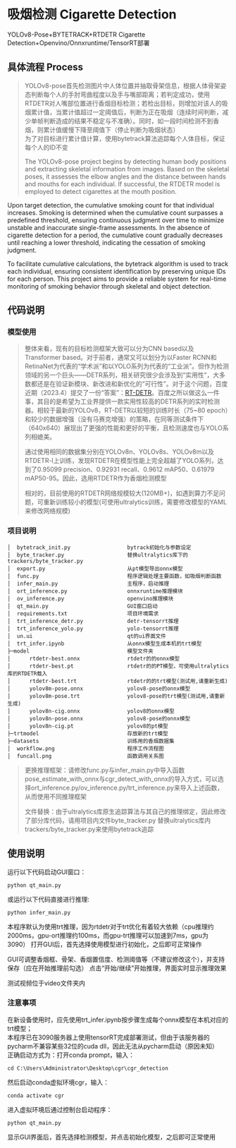 # 吸烟检测 Cigarette Detection
YOLOv8-Pose+BYTETRACK+RTDETR Cigarette Detection+Openvino/Onnxruntime/TensorRT部署
## 具体流程 Process

>YOLOv8-pose首先检测图片中人体位置并抽取骨架信息，根据人体骨架姿态判断每个人的手肘弯曲程度以及手与嘴部距离；若判定成功，使用RTDETR对人嘴部位置进行香烟目标检测；若检出目标，则增加对该人的吸烟累计值，当累计值超过一定阈值后，判断为正在吸烟（连续时间判断，减少单帧判断造成的结果不稳定与不准确）。同时，如一段时间检测不到香烟，则累计值缓慢下降至阈值下（停止判断为吸烟状态）
> <br>为了对目标进行累计值计算，使用bytetrack算法追踪每个人体目标，保证每个人的ID不变
>
>The YOLOv8-pose project begins by detecting human body positions and extracting skeletal information from images. Based on the skeletal poses, it assesses the elbow angles and the distance between hands and mouths for each individual. If successful, the RTDETR model is employed to detect cigarettes at the mouth position.

Upon target detection, the cumulative smoking count for that individual increases. Smoking is determined when the cumulative count surpasses a predefined threshold, ensuring continuous judgment over time to minimize unstable and inaccurate single-frame assessments. In the absence of cigarette detection for a period, the cumulative count gradually decreases until reaching a lower threshold, indicating the cessation of smoking judgment.

To facilitate cumulative calculations, the bytetrack algorithm is used to track each individual, ensuring consistent identification by preserving unique IDs for each person. This project aims to provide a reliable system for real-time monitoring of smoking behavior through skeletal and object detection.

## 代码说明
### 模型使用

>整体来看，现有的目标检测框架大致可以分为CNN based以及Transformer based。对于前者，通常又可以划分为以Faster RCNN和RetinaNet为代表的“学术派”和以YOLO系列为代表的“工业派”。但作为检测领域的另一个巨头——DETR系列，相关研究很少会涉及到“实用性”，大多数都还是在验证新模块、新改进和新优化的“可行性”。对于这个问题，百度近期（2023.4）提交了一份“答案”：[RT-DETR](https://arxiv.org/abs/2304.08069)。百度之所以做这么一件事，其目的是希望为工业界提供一款实用性较高的DETR系列的实时检测器。相较于最新的YOLOv8，RT-DETR以较短的训练时长（75~80 epoch）和较少的数据增强（没有马赛克增强）的策略，在同等测试条件下（640x640）展现出了更强的性能和更好的平衡，且检测速度也与YOLO系列相媲美。
>
>通过使用相同的数据集分别在YOLOv8n、YOLOv8s、YOLOv8m以及RTDETR-l上训练，发现RTDETR在模型性能上完全超越了YOLO系列，达到了0.95099 precision、0.92931	recall、0.9612 mAP50、0.61979 mAP50-95。因此，选用RTDETR作为香烟检测模型
>
>相对的，目前使用的RTDETR网络规模较大(120MB+)，如遇到算力不足问题，可重新训练较小的模型(可使用ultralytics训练，需要修改模型的YAML来修改网络规模)
### 项目说明
    │  bytetrack_init.py                  bytrack初始化与参数设定
    │  byte_tracker.py                    替换ultralytics库下的trackers/byte_tracker.py
    │  export.py                          从pt模型导出onnx模型
    │  func.py                            程序逻辑处理主要函数，如吸烟判断函数
    │  infer_main.py                      主程序，启动推理
    │  ort_inference.py                   onnxruntime推理模块
    │  ov_inference.py                    openvino推理模块    
    │  qt_main.py                         GUI窗口启动
    │  requirements.txt                   项目环境需求
    │  trt_inference_detr.py              detr-tensorrt推理
    │  trt_inference_yolo.py              yolo-tensorrt推理
    │  un.ui                              qt的ui界面文件
    │  trt_infer.ipynb                    从onnx模型生成本机的trt模型
    ├─model                               模型文件夹
    │      rtdetr-best.onnx               rtdetr的的onnx模型
    │      rtdetr-best.pt                 rtdetr的的PT模型，可使用ultralytics库的RTDETR载入
    │      rtdetr-best.trt                rtdetr的的trt模型(测试用,请重新生成)
    │      yolov8m-pose.onnx              yolov8-pose的onnx模型
    │      yolov8m-pose.trt               yolov8-pose的trt模型(测试用,请重新生成)
    │      yolov8n-cig.onnx               yolov8的onnx模型
    │      yolov8n-pose.onnx              yolov8-pose的onnx模型
    │      yolov8n-cig.pt                 yolov8的pt模型
    ├─trtmodel                            存放新的trt模型
    ├─datasets                            训练用的香烟数据集
    │  workflow.png                       程序工作流程图
    │  funcall.png                        函数调用关系图
>更换推理框架：请修改func.py与infer_main.py中导入函数pose_estimate_with_onnx与cgr_detect_with_onnx的导入方式，可以选择ort_inference.py/ov_inference.py/trt_inference.py来导入上述函数，从而使用不同推理框架
> 
>文件替换：由于ultralytics库原生追踪算法与其自己的推理绑定，因此修改了部分库代码，请用项目内文件byte_tracker.py 替换ultralytics库内trackers/byte_tracker.py来使用bytetrack追踪

## 使用说明

运行以下代码启动GUI窗口：

    python qt_main.py

或运行以下代码直接进行推理:

    python infer_main.py
    
本程序默认为使用trt推理，因为rtdetr对于trt优化有着较大依赖（cpu推理约2000ms，gpu-ort推理约100ms，而gpu-trt推理可以加速到7ms，gpu为3090）
打开GUI后，首先选择使用模型进行初始化，之后即可正常操作

GUI可调整香烟框、骨架、香烟置信度、检测阈值等（不建议修改这个），并支持保存（应在开始推理前勾选）
点击“开始/继续”开始推理，界面实时显示推理效果

测试视频位于video文件夹内

### 注意事项
在新设备使用时，应先使用trt_infer.ipynb按步骤生成每个onnx模型在本机对应的trt模型；
<br>本程序已在3090服务器上使用tensorRT完成部署测试，但由于该服务器的pycharm不兼容某些32位的cuda dll，因此无法从pycharm启动（原因未知）
<br>正确启动方式为：打开conda prompt，输入：

    cd C:\Users\Administrator\Desktop\cgr\cgr_detection

然后启动conda虚拟环境cgr，输入：

    conda activate cgr

进入虚拟环境后通过控制台启动程序：

    python qt_main.py

显示GUI界面后，首先选择检测模型，并点击初始化模型，之后即可正常使用


